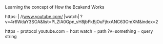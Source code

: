 Learning the concept of How the Bcakend Works

https: | //www.youtube.com/ |watch| ?v=4r6WdaY3SOA&list=PLZlA0Gpn_vH8jbFkBjOuFjhxANC63OmXM&index=2

https = protocol
youtube.com = host
watch = path
?v=something = query string
